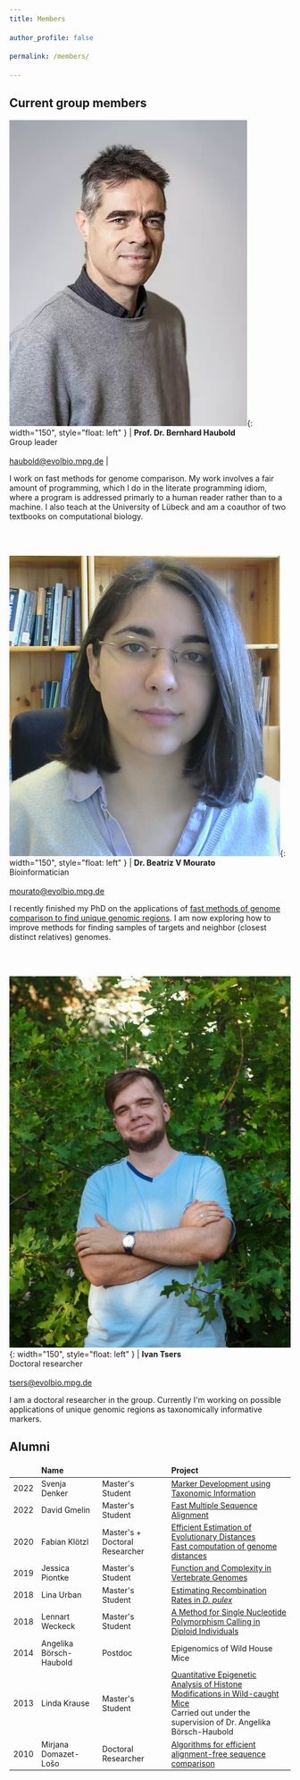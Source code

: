 ```yaml
---
title: Members

author_profile: false

permalink: /members/

---
```

<style>
td, th {
   border: none!important;
}
</style>
 
## Current group members

![](/images/Bernhard.jpg){: width="150", style="float: left" } | **Prof. Dr. Bernhard Haubold** <br>Group leader<br><br>haubold@evolbio.mpg.de |


I work on fast methods for genome comparison. My work involves a fair
amount of programming, which I do in the literate programming idiom,
where a program is addressed primarly to a human reader rather than to
a machine. I also teach at the University of Lübeck and am a coauthor
of two textbooks on computational biology.

<br>
<br>

![](/images/Beatriz.png){: width="150", style="float: left" } |  **Dr. Beatriz V Mourato** <br>Bioinformatician<br><br>mourato@evolbio.mpg.de 

I recently finished my PhD on the applications of [fast methods of
genome comparison to find unique genomic
regions](https://macau.uni-kiel.de/receive/macau_mods_00005514). I
am now exploring how to improve methods for finding samples of targets
and neighbor (closest distinct relatives) genomes.

<br>
<br>

![](/images/Ivan.jpg){: width="150", style="float: left" } |  **Ivan Tsers** <br>Doctoral researcher<br><br>tsers@evolbio.mpg.de 

I am a doctoral researcher in the group. Currently I'm working on
possible applications of unique genomic regions as taxonomically
informative markers.

## Alumni

| | Name | |Project |
|-:|:-|:---|:----|
| 2022 | Svenja Denker | Master's Student| [Marker Development using Taxonomic Information](https://pure.mpg.de/pubman/faces/ViewItemFullPage.jsp?itemId=item_3623541_2)|
| 2022 | David Gmelin |  Master's Student| [Fast Multiple Sequence Alignment](https://pure.mpg.de/rest/items/item_3473414_2/component/file_3473415/content)|
| 2020 | Fabian Klötzl | Master's + Doctoral Researcher| [Efficient Estimation of Evolutionary Distances](https://pure.mpg.de/rest/items/item_2257829_3/component/file_2257827/content) <br>[Fast computation of genome distances](https://pure.mpg.de/pubman/faces/ViewItemOverviewPage.jsp?itemId=item_3275415)|
| 2019 | Jessica Piontke | Master's Student| [Function and Complexity in Vertebrate Genomes](https://pure.mpg.de/pubman/faces/ViewItemFullPage.jsp?itemId=item_3027051_3)|
| 2018 | Lina Urban  | Master's Student |[Estimating Recombination Rates in *D. pulex*](https://pure.mpg.de/pubman/faces/ViewItemFullPage.jsp?itemId=item_3011858_2)|
| 2018 | Lennart Weckeck | Master's Student| [A Method for Single Nucleotide Polymorphism Calling in Diploid Individuals](https://pure.mpg.de/pubman/faces/ViewItemFullPage.jsp?itemId=item_2591101_4)|
| 2014 | Angelika Börsch-Haubold | Postdoc | Epigenomics of Wild House Mice |
| 2013 | Linda Krause | Master's Student| [Quantitative Epigenetic Analysis of Histone Modifications in Wild-caught Mice](https://pure.mpg.de/rest/items/item_1914023_4/component/file_1914022/content) <br>Carried out under the supervision of Dr. Angelika Börsch-Haubold|
| 2010 | Mirjana Domazet-Lošo | Doctoral Researcher| [Algorithms for efficient alignment-free sequence comparison](https://pure.mpg.de/rest/items/item_1505125_1/component/file_1505124/content)|


